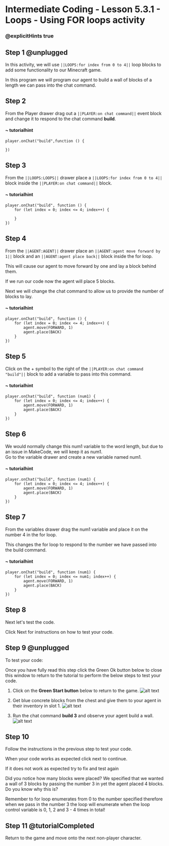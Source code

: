 # Intermediate Coding - Lesson 5.3.1 - Loops - Using FOR loops activity

### @explicitHints true

## Step 1 @unplugged
In this activity, we will use ``||LOOPS:for index from 0 to 4||`` loop blocks to add some functionality to our Minecraft game.

In this program we will program our agent to build a wall of blocks of a length we can pass into the chat command.

## Step 2
From the Player drawer drag out a ``||PLAYER:on chat command||`` event block and change it to respond to the chat command **build**.
#### ~ tutorialhint
```blocks
player.onChat("build",function () {
 
})
```
## Step 3
From the ``||LOOPS:LOOPS||`` drawer place a ``||LOOPS:for index from 0 to 4||`` block inside the ``||PLAYER:on chat command||`` block.
#### ~ tutorialhint
```blocks 
player.onChat("build", function () {
    for (let index = 0; index <= 4; index++) {
    	
    }
})
```

## Step 4
From the ``||AGENT:AGENT||`` drawer place an ``||AGENT:agent move forward by 1||`` block and an ``||AGENT:agent place back||``  block inside the for loop.

This will cause our agent to move forward by one and lay a block behind them.

If we run our code now the agent will place 5 blocks.

Next we will change the chat command to allow us to provide the number of blocks to lay.
#### ~ tutorialhint
```blocks 
player.onChat("build", function () {
    for (let index = 0; index <= 4; index++) {
        agent.move(FORWARD, 1)
        agent.place(BACK)
    }
})
```

## Step 5
Click on the + symbol to the right of the ``||PLAYER:on chat command "build"||`` block to add a variable to pass into this command.
#### ~ tutorialhint
```blocks 
player.onChat("build", function (num1) {
    for (let index = 0; index <= 4; index++) {
        agent.move(FORWARD, 1)
        agent.place(BACK)
    }
})
```

## Step 6
We would normally change this num1 variable to the word length, but due to an issue in MakeCode, we will keep it as num1.  
Go to the variable drawer and create a new variable named num1. 

#### ~ tutorialhint
```blocks 
player.onChat("build", function (num1) {
    for (let index = 0; index <= 4; index++) {
        agent.move(FORWARD, 1)
        agent.place(BACK)
    }
})
```

## Step 7
From the variables drawer drag the num1 variable and place it on the number 4 in the for loop.

This changes the for loop to respond to the number we have passed into the build command.

#### ~ tutorialhint
```blocks 
player.onChat("build", function (num1) {
    for (let index = 0; index <= num1; index++) {
        agent.move(FORWARD, 1)
        agent.place(BACK)
    }
})
```

## Step 8
Next let's test the code.

Click Next for instructions on how to test your code.

## Step 9 @unplugged
To test your code:

Once you have fully read this step click the Green Ok button below to close this window to return to the tutorial to perform the below steps to test your code.

1. Click on the **Green Start button** below to return to the game.
![alt text](https://intermediatev3.codingcredentials.com/Lesson2/2.1.1/images/2.jpg?raw=true "Start")


2. Get blue concrete blocks from the chest and give them to your agent in their inventory in slot 1.
![alt text](https://intermediatev3.codingcredentials.com/Lesson5/5.3.1/images/1.jpg?raw=true "FOR")


3. Run the chat command **build 3** and observe your agent build a wall.
![alt text](https://intermediatev3.codingcredentials.com/Lesson5/5.3.1/images/2.jpg?raw=true "FOR")

## Step 10
Follow the instructions in the previous step to test your code.

When your code works as expected click next to continue.

If it does not work as expected try to fix and test again

Did you notice how many blocks were placed? We specified that we wanted a wall of 3 blocks by passing the number 3 in yet the agent placed 4 blocks. Do you know why this is?

Remember to for loop enumerates from 0 to the number specified therefore when we pass in the number 3 the loop will enumerate when the loop control variable is 0, 1, 2 and 3 - 4 times in total!

## Step 11 @tutorialCompleted
Return to the game and move onto the next non-player character.